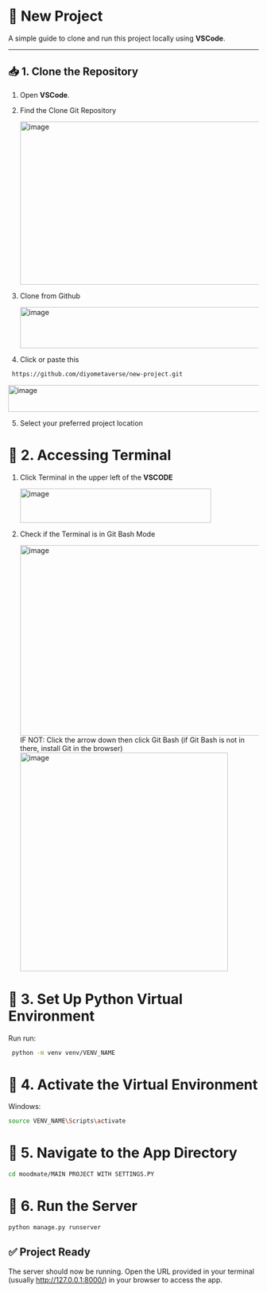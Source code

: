 # 🧠 New Project

A simple guide to clone and run this project locally using **VSCode**.

---

## 📥 1. Clone the Repository

1. Open **VSCode**.  
2. Find the Clone Git Repository
   
   <img width="1141" height="328" alt="image" src="https://github.com/user-attachments/assets/efd67d36-f544-4ccf-8ef5-c64343d02721" />
3. Clone from Github
   
   <img width="633" height="83" alt="image" src="https://github.com/user-attachments/assets/95453673-ccac-4af4-9257-58d6e75b5b64" />
4. Click or paste this
  ```bash
   https://github.com/diyometaverse/new-project.git
   ```

   <img width="616" height="54" alt="image" src="https://github.com/user-attachments/assets/9648c6c8-f1f8-4c87-a2c9-1c44c3665aac" />
   
5. Select your preferred project location

# 📝 2. Accessing Terminal
1. Click Terminal in the upper left of the **VSCODE**
   
   <img width="384" height="69" alt="image" src="https://github.com/user-attachments/assets/7d814887-10b3-4626-9297-9c54c383d3b5" />
3. Check if the Terminal is in Git Bash Mode
   
   <img width="1904" height="383" alt="image" src="https://github.com/user-attachments/assets/dd1eaa55-ba4a-46cf-bf94-62e386a0c456" />
       IF NOT:
         Click the arrow down then click Git Bash (if Git Bash is not in there, install Git in the browser)
            <img width="418" height="440" alt="image" src="https://github.com/user-attachments/assets/15ba738b-cd6e-4934-9f3d-7b569d3b80a3" />


# 🐍 3. Set Up Python Virtual Environment
Run run:
 ```bash
  python -m venv venv/VENV_NAME
```

# 🧪 4. Activate the Virtual Environment
Windows:
  ```bash
  source VENV_NAME\Scripts\activate
```

# 📂 5. Navigate to the App Directory
 ```bash
cd moodmate/MAIN PROJECT WITH SETTINGS.PY
```

# 🚀 6. Run the Server
```bash
python manage.py runserver
```

## ✅ Project Ready

The server should now be running. Open the URL provided in your terminal (usually http://127.0.0.1:8000/) in your browser to access the app.


